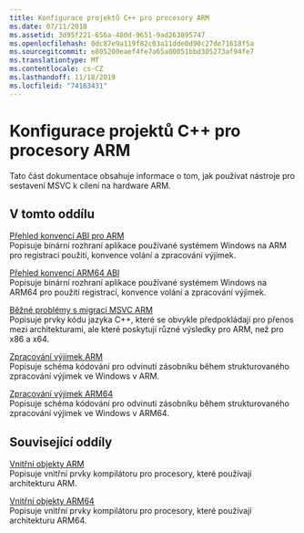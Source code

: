 ```yaml
---
title: Konfigurace projektů C++ pro procesory ARM
ms.date: 07/11/2018
ms.assetid: 3d95f221-656a-480d-9651-9ad263895747
ms.openlocfilehash: 0dc87e9a119f82c03a11dde0d90c27de71618f5a
ms.sourcegitcommit: e805200eaef4fe7a65a00051bbd305273af94fe7
ms.translationtype: MT
ms.contentlocale: cs-CZ
ms.lasthandoff: 11/18/2019
ms.locfileid: "74163431"
---
```

# <a name="configure-c-projects-for-arm-processors"></a>Konfigurace projektů C++ pro procesory ARM

Tato část dokumentace obsahuje informace o tom, jak používat nástroje pro sestavení MSVC k cílení na hardware ARM.

## <a name="in-this-section"></a>V tomto oddílu

[Přehled konvencí ABI pro ARM](overview-of-arm-abi-conventions.md)\
Popisuje binární rozhraní aplikace používané systémem Windows na ARM pro registraci použití, konvence volání a zpracování výjimek.

[Přehled konvencí ARM64 ABI](arm64-windows-abi-conventions.md)\
Popisuje binární rozhraní aplikace používané systémem Windows na ARM64 pro použití registrací, konvence volání a zpracování výjimek.

[Běžné problémy s migrací MSVC ARM](common-visual-cpp-arm-migration-issues.md)\
Popisuje prvky kódu jazyka C++, které se obvykle předpokládají pro přenos mezi architekturami, ale které poskytují různé výsledky pro ARM, než pro x86 a x64.

[Zpracování výjimek ARM](arm-exception-handling.md)\
Popisuje schéma kódování pro odvinutí zásobníku během strukturovaného zpracování výjimek ve Windows v ARM.

[Zpracování výjimek ARM64](arm64-exception-handling.md)\
Popisuje schéma kódování pro odvinutí zásobníku během strukturovaného zpracování výjimek ve Windows v ARM64.

## <a name="related-sections"></a>Související oddíly

[Vnitřní objekty ARM](../intrinsics/arm-intrinsics.md)\
Popisuje vnitřní prvky kompilátoru pro procesory, které používají architekturu ARM.

[Vnitřní objekty ARM64](../intrinsics/arm-intrinsics.md)\
Popisuje vnitřní prvky kompilátoru pro procesory, které používají architekturu ARM64.
